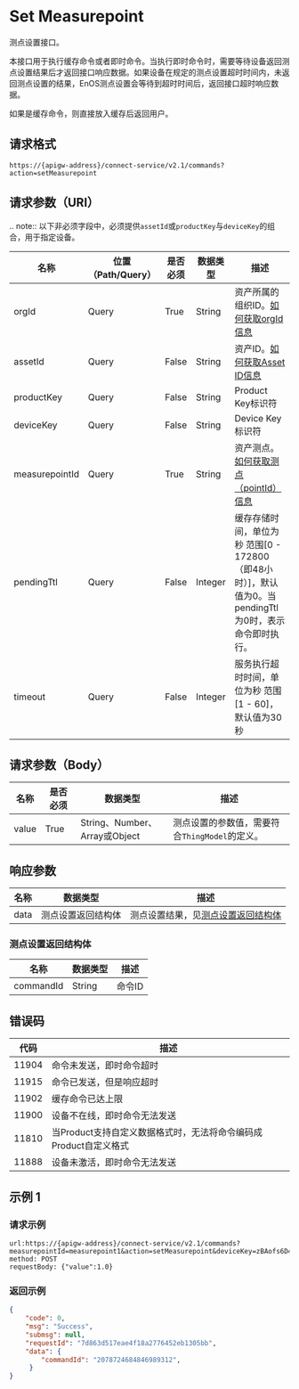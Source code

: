# Set Measurepoint

测点设置接口。

本接口用于执行缓存命令或者即时命令。当执行即时命令时，需要等待设备返回测点设置结果后才返回接口响应数据。如果设备在规定的测点设置超时时间内，未返回测点设置的结果，EnOS测点设置会等待到超时时间后，返回接口超时响应数据。

如果是缓存命令，则直接放入缓存后返回用户。

## 请求格式

```
https://{apigw-address}/connect-service/v2.1/commands?action=setMeasurepoint
```

## 请求参数（URI）

.. note:: 以下非必须字段中，必须提供`assetId`或`productKey`与`deviceKey`的组合，用于指定设备。

| 名称          | 位置（Path/Query） | 是否必须 | 数据类型 | 描述      |
|---------------|------------------|----------|-----------|--------------|
| orgId         | Query            | True     | String    | 资产所属的组织ID。[如何获取orgId信息](/docs/api/zh_CN/latest/api_faqs#id-orgid-orgid)                |
| assetId  | Query            | False   | String         | 资产ID。[如何获取Asset ID信息](/docs/api/zh_CN/latest/api_faqs.html#asset-id-assetid-assetid) |
| productKey | Query          | False       | String       | Product Key标识符      |
| deviceKey | Query           | False      | String       | Device Key标识符|
| measurepointId      | Query| True | String    | 资产测点。[如何获取测点（pointId）信息](/docs/api/zh_CN/latest/api_faqs#pointid-pointid)|
| pendingTtl     | Query| False| Integer    | 缓存存储时间，单位为秒 范围[0 - 172800（即48小时）]，默认值为0。当pendingTtl为0时，表示命令即时执行。 |
| timeout        | Query| False         | Integer    | 服务执行超时时间，单位为秒 范围[1 - 60]，默认值为30秒|

## 请求参数（Body）

| 名称          | 是否必须 | 数据类型 | 描述      |
|-----------|---------------|-------------------|----------|
| value | True| String、Number、Array或Object | 测点设置的参数值，需要符合`ThingModel`的定义。 |




## 响应参数

| 名称| 数据类型 | 描述         |
|-------------|-------------------|-----------------------------|
| data |  测点设置返回结构体      | 测点设置结果，见[测点设置返回结构体](/docs/api/zh_CN/latest/connect/set_measurepoint.html#id4) |


### 测点设置返回结构体

| 名称| 数据类型 | 描述         |
|-------------|-------------------|-----------------------------|
| commandId  | String| 命令ID|

## 错误码

| 代码  | 描述                                                     |
|-------|------------------------------------------------------------------|
| 11904 | 命令未发送，即时命令超时                         |
| 11915 | 命令已发送，但是响应超时                  |
| 11902 | 缓存命令已达上限                                   |
| 11900 | 设备不在线，即时命令无法发送                                     |
| 11810 | 当Product支持自定义数据格式时，无法将命令编码成Product自定义格式 |
| 11888 | 设备未激活，即时命令无法发送                        |


## 示例 1

### 请求示例

```
url:https://{apigw-address}/connect-service/v2.1/commands?measurepointId=measurepoint1&action=setMeasurepoint&deviceKey=zBAofs6D4s&pendingTtl=1000&productKey=6Bt59ySj&orgId=o15535059999891&timeout=30
method: POST
requestBody: {"value":1.0}
```

### 返回示例

```json
{
    "code": 0,
    "msg": "Success",
    "submsg": null,
    "requestId": "7d863d517eae4f18a2776452eb1305bb",
    "data": {
        "commandId": "2078724684846989312",
     }
}
```


